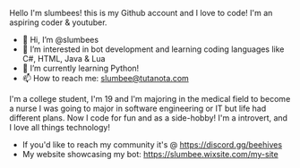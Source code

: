 Hello I'm slumbees! this is my Github account and I love to code! I'm an aspiring coder & youtuber.

- 👋 Hi, I’m @slumbees
- 👀 I’m interested in bot development and learning coding languages like C#, HTML, Java & Lua
- 🌱 I’m currently learning Python!
- 📫 How to reach me: slumbee@tutanota.com


I'm a college student, I'm 19 and I'm majoring in the medical field to become a nurse I was going to major in software engineering or IT but life had different plans. Now I code for fun and as a side-hobby! I'm a introvert, and I love all things technology!

- If you'd like to reach my community it's @ https://discord.gg/beehives
- My website showcasing my bot: https://slumbee.wixsite.com/my-site



